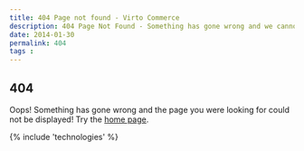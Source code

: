 ```yaml
---
title: 404 Page not found - Virto Commerce
description: 404 Page Not Found - Something has gone wrong and we cannot find the page you are looking for.
date: 2014-01-30
permalink: 404
tags : 
---
```

<article class="main" role="main">
	<div class="features">
		<div class="responsive">
            <h1 class="head-title">404</h1>
			<p class="text">Oops! Something has gone wrong and the page you were looking for could not be displayed! Try the <a href="/">home page</a>.</p>
		</div>
	</div>
	{% include 'technologies' %}
</article>
